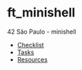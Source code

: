 # ft_minishell

42 São Paulo - minishell

- [Checklist](./agile/checklist.md)
- [Tasks](./agile/tasks.md)
- [Resources](./agile/resources.md)
